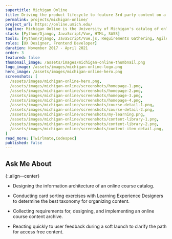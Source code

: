 ```yaml
---
supertitle: Michigan Online
title: Driving the product lifecycle to feature 3rd party content on a course catalog
permalink: projects/michigan-online/
project_url: https://online.umich.edu/
tagline: Michigan Online is the University of Michigan's catalog of online learning experiences.
stack: [Python/Django, JavaScript/Vue, HTML, SASS]
tools: [Python/Django, JavaScript/Vue.js, Requirements Gathering, Agile]
roles: [UX Designer, Frontend Developer]
duration: November 2017 - April 2021
order: 3
featured: false
thumbnail_image: /assets/images/michigan-online-thumbnail.png
logo_image: /assets/images/michigan-online-logo.png
hero_image: /assets/images/michigan-online-hero.png
screenshots: [
  /assets/images/michigan-online-hero.png,
  /assets/images/michigan-online/screenshots/homepage-1.png,
  /assets/images/michigan-online/screenshots/homepage-2.png,
  /assets/images/michigan-online/screenshots/homepage-3.png,
  /assets/images/michigan-online/screenshots/homepage-4.png,
  /assets/images/michigan-online/screenshots/course-detail-1.png,
  /assets/images/michigan-online/screenshots/course-detail-2.png,
  /assets/images/michigan-online/screenshots/my-learning.png,
  /assets/images/michigan-online/screenshots/content-library-1.png,
  /assets/images/michigan-online/screenshots/content-library-2.png,
  /assets/images/michigan-online/screenshots/content-item-detail.png,
]
read_more: [Twirlmate,Codespec]
published: false
---
```


## Ask Me About
{:.align--center}

- Designing the information architecture of an online course catalog.

- Conducting card sorting exercises with Learning Experience Designers to determine the best taxonomy for organizing content.

- Collecting requirements for, designing, and implementing an online course content archive.

- Reacting quickly to user feedback during a soft launch to clarify the path for access free content.
